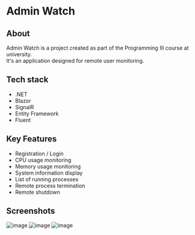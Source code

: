 # Admin Watch

## About
Admin Watch is a project created as part of the Programming III course at university. \
It's an application designed for remote user monitoring.

## Tech stack
- .NET
- Blazor
- SignalR
- Entity Framework
- Fluent

## Key Features

- Registration / Login
- CPU usage monitoring
- Memory usage monitoring
- System information display
- List of running processes
- Remote process termination
- Remote shutdown

## Screenshots
![image](https://github.com/pawl0wski/AdminWatch/assets/59766830/d40d9967-8ec8-490f-8895-eec636ce9fd7)
![image](https://github.com/pawl0wski/AdminWatch/assets/59766830/a1d2acaf-600a-458e-96a6-044884c6442d)
![image](https://github.com/pawl0wski/AdminWatch/assets/59766830/1f55d6ce-1603-4d7b-8947-3ea56836187e)
